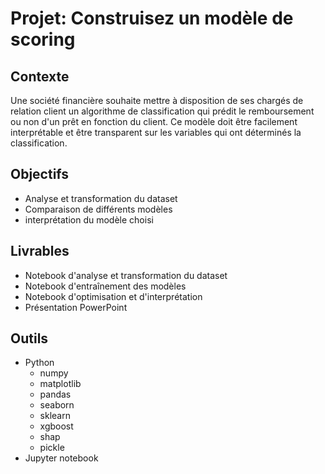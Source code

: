 # Projet: Construisez un modèle de scoring

## Contexte
Une société financière souhaite mettre à disposition de ses chargés de relation client un algorithme de classification qui prédit le remboursement ou non d'un prêt en fonction du client.
Ce modèle doit être facilement interprétable et être transparent sur les variables qui ont déterminés la classification.

## Objectifs
- Analyse et transformation du dataset
- Comparaison de différents modèles
- interprétation du modèle choisi

## Livrables
- Notebook d'analyse et transformation du dataset
- Notebook d'entraînement des modèles
- Notebook d'optimisation et d'interprétation
- Présentation PowerPoint

## Outils
- Python
  - numpy
  - matplotlib
  - pandas
  - seaborn
  - sklearn
  - xgboost
  - shap
  - pickle
- Jupyter notebook
